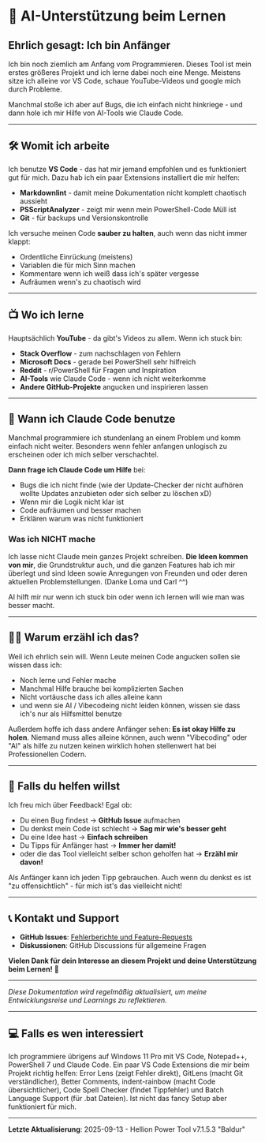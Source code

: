 # 🤖 AI-Unterstützung beim Lernen

## Ehrlich gesagt: Ich bin Anfänger

Ich bin noch ziemlich am Anfang vom Programmieren. Dieses Tool ist mein erstes größeres Projekt und ich lerne dabei noch eine Menge. Meistens sitze ich alleine vor VS Code, schaue YouTube-Videos und google mich durch Probleme.

Manchmal stoße ich aber auf Bugs, die ich einfach nicht hinkriege - und dann hole ich mir Hilfe von AI-Tools wie Claude Code.

---

## 🛠️ Womit ich arbeite

Ich benutze **VS Code** - das hat mir jemand empfohlen und es funktioniert gut für mich. Dazu hab ich ein paar Extensions installiert die mir helfen:

- **Markdownlint** - damit meine Dokumentation nicht komplett chaotisch aussieht
- **PSScriptAnalyzer** - zeigt mir wenn mein PowerShell-Code Müll ist
- **Git** - für backups und Versionskontrolle

Ich versuche meinen Code **sauber zu halten**, auch wenn das nicht immer klappt:

- Ordentliche Einrückung (meistens)
- Variablen die für mich Sinn machen
- Kommentare wenn ich weiß dass ich's später vergesse
- Aufräumen wenn's zu chaotisch wird

---

## 📺 Wo ich lerne

Hauptsächlich **YouTube** - da gibt's Videos zu allem. Wenn ich stuck bin:

- **Stack Overflow** - zum nachschlagen von Fehlern
- **Microsoft Docs** - gerade bei PowerShell sehr hilfreich
- **Reddit** - r/PowerShell für Fragen und Inspiration
- **AI-Tools** wie Claude Code - wenn ich nicht weiterkomme
- **Andere GitHub-Projekte** angucken und inspirieren lassen

---

## 🤖 Wann ich Claude Code benutze

Manchmal programmiere ich stundenlang an einem Problem und komm einfach nicht weiter. Besonders wenn fehler anfangen unlogisch zu erscheinen oder ich mich selber verschachtel.

**Dann frage ich Claude Code um Hilfe** bei:

- Bugs die ich nicht finde (wie der Update-Checker der nicht aufhören wollte Updates anzubieten oder sich selber zu löschen xD)
- Wenn mir die Logik nicht klar ist
- Code aufräumen und besser machen
- Erklären warum was nicht funktioniert

### Was ich NICHT mache

Ich lasse nicht Claude mein ganzes Projekt schreiben. **Die Ideen kommen von mir**, die Grundstruktur auch, und die ganzen Features hab ich mir überlegt und sind Ideen sowie Anregungen von Freunden und oder deren aktuellen Problemstellungen. (Danke Loma und Carl ^^)

AI hilft mir nur wenn ich stuck bin oder wenn ich lernen will wie man was besser macht.

---

## 🤷‍♂️ Warum erzähl ich das?

Weil ich ehrlich sein will. Wenn Leute meinen Code angucken sollen sie wissen dass ich:

- Noch lerne und Fehler mache
- Manchmal Hilfe brauche bei komplizierten Sachen  
- Nicht vortäusche dass ich alles alleine kann
- und wenn sie AI / Vibecodeing nicht leiden können, wissen sie dass ich's nur als Hilfsmittel benutze

Außerdem hoffe ich dass andere Anfänger sehen: **Es ist okay Hilfe zu holen**. Niemand muss alles alleine können, auch wenn "Vibecoding" oder "AI" als hilfe zu nutzen keinen wirklich hohen stellenwert hat bei Professionellen Codern.

---

## 💬 Falls du helfen willst

Ich freu mich über Feedback! Egal ob:

- Du einen Bug findest → **GitHub Issue** aufmachen
- Du denkst mein Code ist schlecht → **Sag mir wie's besser geht**
- Du eine Idee hast → **Einfach schreiben**
- Du Tipps für Anfänger hast → **Immer her damit!**
- oder die das Tool vielleicht selber schon geholfen hat → **Erzähl mir davon!**

Als Anfänger kann ich jeden Tipp gebrauchen. Auch wenn du denkst es ist "zu offensichtlich" - für mich ist's das vielleicht nicht!

---

## 📞 Kontakt und Support

- **GitHub Issues**: [Fehlerberichte und Feature-Requests](https://github.com/JonKazama-Hellion/hellion-power-tool/issues)
- **Diskussionen**: GitHub Discussions für allgemeine Fragen

**Vielen Dank für dein Interesse an diesem Projekt und deine Unterstützung beim Lernen!** 🙏

---

*Diese Dokumentation wird regelmäßig aktualisiert, um meine Entwicklungsreise und Learnings zu reflektieren.*

---

## 💻 Falls es wen interessiert

Ich programmiere übrigens auf Windows 11 Pro mit VS Code, Notepad++, PowerShell 7 und Claude Code. Ein paar VS Code Extensions die mir beim Projekt richtig helfen: Error Lens (zeigt Fehler direkt), GitLens (macht Git verständlicher), Better Comments, indent-rainbow (macht Code übersichtlicher), Code Spell Checker (findet Tippfehler) und Batch Language Support (für .bat Dateien). Ist nicht das fancy Setup aber funktioniert für mich.

---

**Letzte Aktualisierung**: 2025-09-13 - Hellion Power Tool v7.1.5.3 "Baldur"
